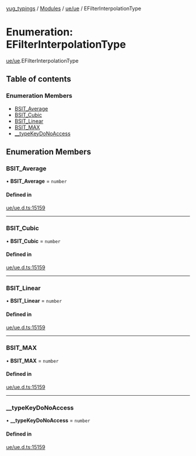 [yug_typings](../README.md) / [Modules](../modules.md) / [ue/ue](../modules/ue_ue.md) / EFilterInterpolationType

# Enumeration: EFilterInterpolationType

[ue/ue](../modules/ue_ue.md).EFilterInterpolationType

## Table of contents

### Enumeration Members

- [BSIT\_Average](ue_ue.EFilterInterpolationType.md#bsit_average)
- [BSIT\_Cubic](ue_ue.EFilterInterpolationType.md#bsit_cubic)
- [BSIT\_Linear](ue_ue.EFilterInterpolationType.md#bsit_linear)
- [BSIT\_MAX](ue_ue.EFilterInterpolationType.md#bsit_max)
- [\_\_typeKeyDoNoAccess](ue_ue.EFilterInterpolationType.md#__typekeydonoaccess)

## Enumeration Members

### BSIT\_Average

• **BSIT\_Average** = `number`

#### Defined in

[ue/ue.d.ts:15159](https://github.com/YugMetaverse/yug_typings/blob/25cad34/ue/ue.d.ts#L15159)

___

### BSIT\_Cubic

• **BSIT\_Cubic** = `number`

#### Defined in

[ue/ue.d.ts:15159](https://github.com/YugMetaverse/yug_typings/blob/25cad34/ue/ue.d.ts#L15159)

___

### BSIT\_Linear

• **BSIT\_Linear** = `number`

#### Defined in

[ue/ue.d.ts:15159](https://github.com/YugMetaverse/yug_typings/blob/25cad34/ue/ue.d.ts#L15159)

___

### BSIT\_MAX

• **BSIT\_MAX** = `number`

#### Defined in

[ue/ue.d.ts:15159](https://github.com/YugMetaverse/yug_typings/blob/25cad34/ue/ue.d.ts#L15159)

___

### \_\_typeKeyDoNoAccess

• **\_\_typeKeyDoNoAccess** = `number`

#### Defined in

[ue/ue.d.ts:15159](https://github.com/YugMetaverse/yug_typings/blob/25cad34/ue/ue.d.ts#L15159)
